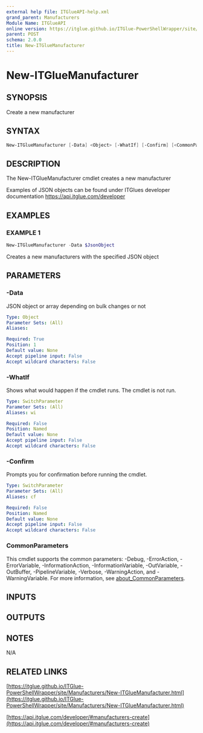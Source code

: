 ```yaml
---
external help file: ITGlueAPI-help.xml
grand_parent: Manufacturers
Module Name: ITGlueAPI
online version: https://itglue.github.io/ITGlue-PowerShellWrapper/site/Manufacturers/New-ITGlueManufacturer.html
parent: POST
schema: 2.0.0
title: New-ITGlueManufacturer
---
```


# New-ITGlueManufacturer

## SYNOPSIS
Create a new manufacturer

## SYNTAX

```powershell
New-ITGlueManufacturer [-Data] <Object> [-WhatIf] [-Confirm] [<CommonParameters>]
```

## DESCRIPTION
The New-ITGlueManufacturer cmdlet creates a new manufacturer

Examples of JSON objects can be found under ITGlues developer documentation
    https://api.itglue.com/developer

## EXAMPLES

### EXAMPLE 1
```powershell
New-ITGlueManufacturer -Data $JsonObject
```

Creates a new manufacturers with the specified JSON object

## PARAMETERS

### -Data
JSON object or array depending on bulk changes or not

```yaml
Type: Object
Parameter Sets: (All)
Aliases:

Required: True
Position: 1
Default value: None
Accept pipeline input: False
Accept wildcard characters: False
```

### -WhatIf
Shows what would happen if the cmdlet runs.
The cmdlet is not run.

```yaml
Type: SwitchParameter
Parameter Sets: (All)
Aliases: wi

Required: False
Position: Named
Default value: None
Accept pipeline input: False
Accept wildcard characters: False
```

### -Confirm
Prompts you for confirmation before running the cmdlet.

```yaml
Type: SwitchParameter
Parameter Sets: (All)
Aliases: cf

Required: False
Position: Named
Default value: None
Accept pipeline input: False
Accept wildcard characters: False
```

### CommonParameters
This cmdlet supports the common parameters: -Debug, -ErrorAction, -ErrorVariable, -InformationAction, -InformationVariable, -OutVariable, -OutBuffer, -PipelineVariable, -Verbose, -WarningAction, and -WarningVariable. For more information, see [about_CommonParameters](http://go.microsoft.com/fwlink/?LinkID=113216).

## INPUTS

## OUTPUTS

## NOTES
N/A

## RELATED LINKS

[https://itglue.github.io/ITGlue-PowerShellWrapper/site/Manufacturers/New-ITGlueManufacturer.html](https://itglue.github.io/ITGlue-PowerShellWrapper/site/Manufacturers/New-ITGlueManufacturer.html)

[https://api.itglue.com/developer/#manufacturers-create](https://api.itglue.com/developer/#manufacturers-create)

